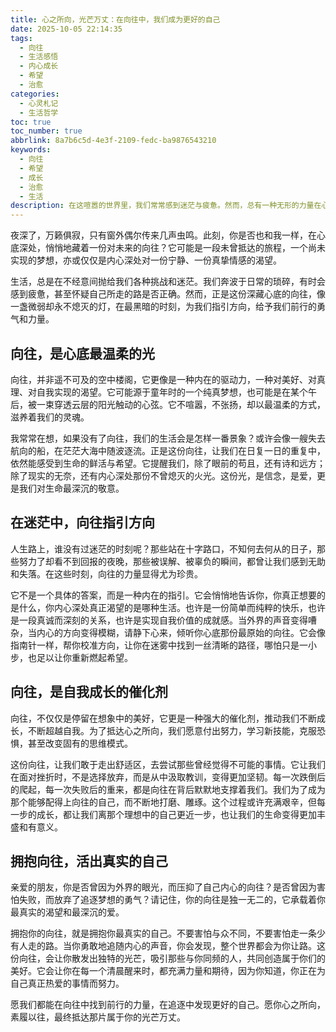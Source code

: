 ```yaml
---
title: 心之所向，光芒万丈：在向往中，我们成为更好的自己
date: 2025-10-05 22:14:35
tags:
  - 向往
  - 生活感悟
  - 内心成长
  - 希望
  - 治愈
categories:
  - 心灵札记
  - 生活哲学
toc: true
toc_number: true
abbrlink: 8a7b6c5d-4e3f-2109-fedc-ba9876543210
keywords:
  - 向往
  - 希望
  - 成长
  - 治愈
  - 生活
description: 在这喧嚣的世界里，我们常常感到迷茫与疲惫。然而，总有一种无形的力量在心底涌动，那是我们对美好生活的向往。它如同一束温柔的光，指引我们穿越迷雾，成为更好的自己。本文将深入探讨向往的意义，以及它如何成为我们前行的动力、成长的催化剂，并最终帮助我们活出真实而丰盛的人生。
---
```


夜深了，万籁俱寂，只有窗外偶尔传来几声虫鸣。此刻，你是否也和我一样，在心底深处，悄悄地藏着一份对未来的向往？它可能是一段未曾抵达的旅程，一个尚未实现的梦想，亦或仅仅是内心深处对一份宁静、一份真挚情感的渴望。

生活，总是在不经意间抛给我们各种挑战和迷茫。我们奔波于日常的琐碎，有时会感到疲惫，甚至怀疑自己所走的路是否正确。然而，正是这份深藏心底的向往，像一盏微弱却永不熄灭的灯，在最黑暗的时刻，为我们指引方向，给予我们前行的勇气和力量。

## 向往，是心底最温柔的光

向往，并非遥不可及的空中楼阁，它更像是一种内在的驱动力，一种对美好、对真理、对自我实现的渴望。它可能源于童年时的一个纯真梦想，也可能是在某个午后，被一束穿透云层的阳光触动的心弦。它不喧嚣，不张扬，却以最温柔的方式，滋养着我们的灵魂。

我常常在想，如果没有了向往，我们的生活会是怎样一番景象？或许会像一艘失去航向的船，在茫茫大海中随波逐流。正是这份向往，让我们在日复一日的重复中，依然能感受到生命的鲜活与希望。它提醒我们，除了眼前的苟且，还有诗和远方；除了现实的无奈，还有内心深处那份不曾熄灭的火光。这份光，是信念，是爱，更是我们对生命最深沉的敬意。

## 在迷茫中，向往指引方向

人生路上，谁没有过迷茫的时刻呢？那些站在十字路口，不知何去何从的日子，那些努力了却看不到回报的夜晚，那些被误解、被辜负的瞬间，都曾让我们感到无助和失落。在这些时刻，向往的力量显得尤为珍贵。

它不是一个具体的答案，而是一种内在的指引。它会悄悄地告诉你，你真正想要的是什么，你内心深处真正渴望的是哪种生活。也许是一份简单而纯粹的快乐，也许是一段真诚而深刻的关系，也许是实现自我价值的成就感。当外界的声音变得嘈杂，当内心的方向变得模糊，请静下心来，倾听你心底那份最原始的向往。它会像指南针一样，帮你校准方向，让你在迷雾中找到一丝清晰的路径，哪怕只是一小步，也足以让你重新燃起希望。

## 向往，是自我成长的催化剂

向往，不仅仅是停留在想象中的美好，它更是一种强大的催化剂，推动我们不断成长，不断超越自我。为了抵达心之所向，我们愿意付出努力，学习新技能，克服恐惧，甚至改变固有的思维模式。

这份向往，让我们敢于走出舒适区，去尝试那些曾经觉得不可能的事情。它让我们在面对挫折时，不是选择放弃，而是从中汲取教训，变得更加坚韧。每一次跌倒后的爬起，每一次失败后的重来，都是向往在背后默默地支撑着我们。我们为了成为那个能够配得上向往的自己，而不断地打磨、雕琢。这个过程或许充满艰辛，但每一步的成长，都让我们离那个理想中的自己更近一步，也让我们的生命变得更加丰盛和有意义。

## 拥抱向往，活出真实的自己

亲爱的朋友，你是否曾因为外界的眼光，而压抑了自己内心的向往？是否曾因为害怕失败，而放弃了追逐梦想的勇气？请记住，你的向往是独一无二的，它承载着你最真实的渴望和最深沉的爱。

拥抱你的向往，就是拥抱你最真实的自己。不要害怕与众不同，不要害怕走一条少有人走的路。当你勇敢地追随内心的声音，你会发现，整个世界都会为你让路。这份向往，会让你散发出独特的光芒，吸引那些与你同频的人，共同创造属于你们的美好。它会让你在每一个清晨醒来时，都充满力量和期待，因为你知道，你正在为自己真正热爱的事情而努力。

愿我们都能在向往中找到前行的力量，在追逐中发现更好的自己。愿你心之所向，素履以往，最终抵达那片属于你的光芒万丈。